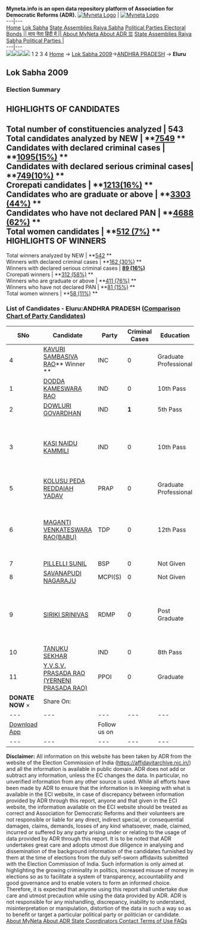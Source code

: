 **Myneta.info is an open data repository platform of Association for Democratic Reforms (ADR).**
[![Myneta Logo](https://www.myneta.info/lib/img/myneta-logo.png)](https://www.myneta.info/) | [![Myneta Logo](https://www.myneta.info/lib/img/adr-logo.png)](https://adrindia.org)  
---|---  
[Home](https://www.myneta.info/) [Lok Sabha](https://www.myneta.info/#ls "Lok Sabha") [ State Assemblies ](https://www.myneta.info/#sa "State Assemblies") [Rajya Sabha](https://www.myneta.info/#rs "Rajya Sabha") [Political Parties ](https://www.myneta.info/party "Political Parties") [ Electoral Bonds ](https://www.myneta.info/electoral_bonds "Electoral Bonds") [ || माय नेता हिंदी में || ](https://translate.google.co.in/translate?prev=hp&hl=en&js=y&u=www.myneta.info&sl=en&tl=hi&history_state0=) [ About MyNeta ](https://adrindia.org/content/about-myneta) [ About ADR ](https://adrindia.org/about-adr/who-we-are) [☰](javascript:void\(0\))
[ State Assemblies ](https://www.myneta.info/#sa "State Assemblies") [ Rajya Sabha ](https://www.myneta.info/#rs "Rajya Sabha") [ Political Parties ](https://www.myneta.info/party "Political Parties")
|   
---|---  
![](https://www.myneta.info/lib/img/banner/banner-1.png)![](https://www.myneta.info/lib/img/banner/banner-2.png)![](https://www.myneta.info/lib/img/banner/banner-3.png)![](https://www.myneta.info/lib/img/banner/banner-4.png)
1  2  3  4 
[Home](https://www.myneta.info/) → [Lok Sabha 2009](https://www.myneta.info/ls2009/)→[ANDHRA PRADESH](https://www.myneta.info/ls2009/index.php?action=show_constituencies&state_id=1) → **Eluru**
### 
## Lok Sabha 2009
###  Election Summary 
HIGHLIGHTS OF CANDIDATES  
---  
Total number of constituencies analyzed |  543   
Total candidates analyzed by NEW | **[7549](https://www.myneta.info/ls2009/index.php?action=summary&subAction=candidates_analyzed&sort=candidate#summary) **  
Candidates with declared criminal cases | **[1095(15%)](https://www.myneta.info/ls2009/index.php?action=summary&subAction=crime&sort=candidate#summary) **  
Candidates with declared serious criminal cases| **[749(10%)](https://www.myneta.info/ls2009/index.php?action=summary&subAction=serious_crime&sort=candidate#summary) **  
Crorepati candidates | **[1213(16%)](https://www.myneta.info/ls2009/index.php?action=summary&subAction=crorepati&sort=candidate#summary) **  
Candidates who are graduate or above | **[3303 (44%)](https://www.myneta.info/ls2009/index.php?action=summary&subAction=education&sort=candidate#summary) **  
Candidates who have not declared PAN | **[4688 (62%)](https://www.myneta.info/ls2009/index.php?action=summary&subAction=without_pan&sort=candidate#summary) **  
Total women candidates | **[512 (7%)](https://www.myneta.info/ls2009/index.php?action=summary&subAction=women_candidate&sort=candidate#summary) **  
HIGHLIGHTS OF WINNERS  
---  
Total winners analyzed by NEW | **[542](https://www.myneta.info/ls2009/index.php?action=summary&subAction=winner_analyzed&sort=candidate#summary) **  
Winners with declared criminal cases | **[162 (30%)](https://www.myneta.info/ls2009/index.php?action=summary&subAction=winner_crime&sort=candidate#summary) **  
Winners with declared serious criminal cases | **[89 (16%)](https://www.myneta.info/ls2009/index.php?action=summary&subAction=winner_serious_crime&sort=candidate#summary)**  
Crorepati winners | **[312 (58%)](https://www.myneta.info/ls2009/index.php?action=summary&subAction=winner_crorepati&sort=candidate#summary) **  
Winners who are graduate or above | **[411 (76%)](https://www.myneta.info/ls2009/index.php?action=summary&subAction=winner_education&sort=candidate#summary) **  
Winners who have not declared PAN | **[81 (15%)](https://www.myneta.info/ls2009/index.php?action=summary&subAction=winner_without_pan&sort=candidate#summary) **  
Total women winners | **[58 (11%)](https://www.myneta.info/ls2009/index.php?action=summary&subAction=winner_women&sort=candidate#summary) **  
### List of Candidates - Eluru:ANDHRA PRADESH ([Comparison Chart of Party Candidates](https://www.myneta.info/ls2009/comparisonchart.php?constituency_id=146))
SNo | Candidate| Party| Criminal Cases| Education| Age| Total Assets| Liabilities  
---|---|---|---|---|---|---|---  
4  | [KAVURI SAMBASIVA RAO](https://www.myneta.info/ls2009/candidate.php?candidate_id=4370)** Winner ** | INC | 0 | Graduate Professional| 66 | Rs 12,60,50,111 ~ 12 Crore+ | Rs 9,45,674 ~ 9 Lacs+  
1  | [DODDA KAMESWARA RAO](https://www.myneta.info/ls2009/candidate.php?candidate_id=4380) | IND | 0 | 10th Pass| 54 | Rs 20,10,000 ~ 20 Lacs+ | Rs 0 ~   
2  | [DOWLURI GOVARDHAN](https://www.myneta.info/ls2009/candidate.php?candidate_id=4381) | IND | **1** | 5th Pass| 32 | Rs 33,227 ~ 33 Thou+ | Rs 15,000 ~ 15 Thou+  
3  | [KASI NAIDU KAMMILI](https://www.myneta.info/ls2009/candidate.php?candidate_id=4378) | IND | 0 | 10th Pass| 39 | ![](https://myneta.info/image_v2.php?myneta_folder=ls2009&candidate_id=4378&col=ta) | ![](https://myneta.info/image_v2.php?myneta_folder=ls2009&candidate_id=4378&col=lia)  
5  | [KOLUSU PEDA REDDAIAH YADAV](https://www.myneta.info/ls2009/candidate.php?candidate_id=4375) | PRAP | 0 | Graduate Professional| 67 | Rs 7,93,64,590 ~ 7 Crore+ | Rs 1,90,000 ~ 1 Lacs+  
6  | [MAGANTI VENKATESWARA RAO(BABU)](https://www.myneta.info/ls2009/candidate.php?candidate_id=4373) | TDP | 0 | 12th Pass| 49 | ![](https://myneta.info/image_v2.php?myneta_folder=ls2009&candidate_id=4373&col=ta) | ![](https://myneta.info/image_v2.php?myneta_folder=ls2009&candidate_id=4373&col=lia)  
7  | [PILLELLI SUNIL](https://www.myneta.info/ls2009/candidate.php?candidate_id=4372) | BSP | 0 | Not Given| 35 | Nil | Rs 0 ~   
8  | [SAVANAPUDI NAGARAJU](https://www.myneta.info/ls2009/candidate.php?candidate_id=4376) | MCPI(S) | 0 | Not Given| 48 | Rs 600 ~ 6 Hund+ | Rs 0 ~   
9  | [SIRIKI SRINIVAS](https://www.myneta.info/ls2009/candidate.php?candidate_id=4377) | RDMP | 0 | Post Graduate| 32 | ![](https://myneta.info/image_v2.php?myneta_folder=ls2009&candidate_id=4377&col=ta) | ![](https://myneta.info/image_v2.php?myneta_folder=ls2009&candidate_id=4377&col=lia)  
10  | [TANUKU SEKHAR](https://www.myneta.info/ls2009/candidate.php?candidate_id=4379) | IND | 0 | 8th Pass| 45 | Rs 70,600 ~ 70 Thou+ | Rs 0 ~   
11  | [Y.V.S.V. PRASADA RAO (YERNENI PRASADA RAO)](https://www.myneta.info/ls2009/candidate.php?candidate_id=4374) | PPOI | 0 | Graduate| 61 | Rs 43,15,000 ~ 43 Lacs+ | Rs 3,73,750 ~ 3 Lacs+  
|  **DONATE NOW** × |  Share On:  | [](https://api.whatsapp.com/send?text=https%3A%2F%2Fmyneta.info%2Fpunjab2022%2Findex.php%3Faction%3Dshow_constituencies%26state_id%3D19) | [](https://www.facebook.com/sharer/sharer.php?u=https%3A%2F%2Fmyneta.info%2Fpunjab2022%2Findex.php%3Faction%3Dshow_constituencies%26state_id%3D19) | [](https://twitter.com/share?url=https%3A%2F%2Fmyneta.info%2Fpunjab2022%2Findex.php%3Faction%3Dshow_constituencies%26state_id%3D19)  
---|---|---|---|---  
| [ Download App ](https://play.google.com/store/apps/details?id=com.webrosoft.myneta1&pcampaignid=pcampaignidMKT-Other-global-all-co-prtnr-py-PartBadge-Mar2515-1) | [](https://play.google.com/store/apps/details?id=com.webrosoft.myneta1&pcampaignid=pcampaignidMKT-Other-global-all-co-prtnr-py-PartBadge-Mar2515-1) |  Follow us on  | [](https://www.facebook.com/adrindia.org/) | [](https://twitter.com/adrspeaks) | [](https://groups.google.com/g/national-election-watch?hl=en&pli=1) | [](https://www.instagram.com/adrspeaks/) | [](https://www.youtube.com/user/adrspeaks) | [](https://sharechat.com/profile/adrspeaks)  
---|---|---|---|---|---|---|---|---  
**Disclaimer:** All information on this website has been taken by ADR from the website of the Election Commission of India (https://affidavitarchive.nic.in/) and all the information is available in public domain. ADR does not add or subtract any information, unless the EC changes the data. In particular, no unverified information from any other source is used. While all efforts have been made by ADR to ensure that the information is in keeping with what is available in the ECI website, in case of discrepancy between information provided by ADR through this report, anyone and that given in the ECI website, the information available on the ECI website should be treated as correct and Association for Democratic Reforms and their volunteers are not responsible or liable for any direct, indirect special, or consequential damages, claims, demands, losses of any kind whatsoever, made, claimed, incurred or suffered by any party arising under or relating to the usage of data provided by ADR through this report. It is to be noted that ADR undertakes great care and adopts utmost due diligence in analysing and dissemination of the background information of the candidates furnished by them at the time of elections from the duly self-sworn affidavits submitted with the Election Commission of India. Such information is only aimed at highlighting the growing criminality in politics, increased misuse of money in elections so as to facilitate a system of transparency, accountability and good governance and to enable voters to form an informed choice. Therefore, it is expected that anyone using this report shall undertake due care and utmost precaution while using the data provided by ADR. ADR is not responsible for any mishandling, discrepancy, inability to understand, misinterpretation or manipulation, distortion of the data in such a way so as to benefit or target a particular political party or politician or candidate. 
[ About MyNeta ](https://adrindia.org/content/about-myneta) [ About ADR ](https://adrindia.org/about-adr/who-we-are) [ State Coordinators ](https://adrindia.org/about-adr/state-coordinators) [ Contact ](https://adrindia.org/contact-us) [ Terms of Use ](https://adrindia.org/content/adr-terms-use) [ FAQs ](https://adrindia.org/content/faqs)
